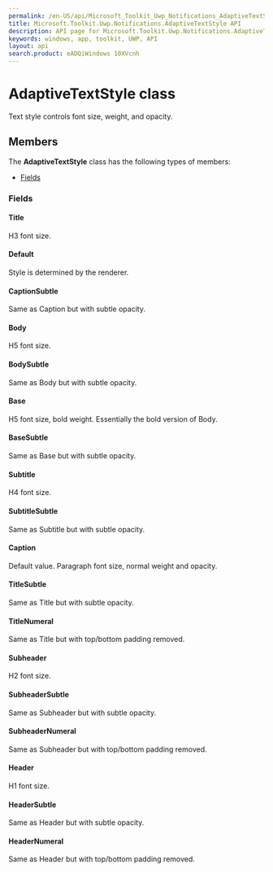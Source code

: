 ```yaml
---
permalink: /en-US/api/Microsoft_Toolkit_Uwp_Notifications_AdaptiveTextStyle.htm
title: Microsoft.Toolkit.Uwp.Notifications.AdaptiveTextStyle API 
description: API page for Microsoft.Toolkit.Uwp.Notifications.AdaptiveTextStyle
keywords: windows, app, toolkit, UWP, API
layout: api
search.product: eADQiWindows 10XVcnh
---
```



# AdaptiveTextStyle class

Text style controls font size, weight, and opacity.

## Members

The **AdaptiveTextStyle** class has the following types of members:

* [Fields](#Fields)

### Fields

#### Title

H3 font size.





#### Default

Style is determined by the renderer.





#### CaptionSubtle

Same as Caption but with subtle opacity.





#### Body

H5 font size.





#### BodySubtle

Same as Body but with subtle opacity.





#### Base

H5 font size, bold weight. Essentially the bold version of Body.





#### BaseSubtle

Same as Base but with subtle opacity.





#### Subtitle

H4 font size.





#### SubtitleSubtle

Same as Subtitle but with subtle opacity.





#### Caption

Default value. Paragraph font size, normal weight and opacity.





#### TitleSubtle

Same as Title but with subtle opacity.





#### TitleNumeral

Same as Title but with top/bottom padding removed.





#### Subheader

H2 font size.





#### SubheaderSubtle

Same as Subheader but with subtle opacity.





#### SubheaderNumeral

Same as Subheader but with top/bottom padding removed.





#### Header

H1 font size.





#### HeaderSubtle

Same as Header but with subtle opacity.





#### HeaderNumeral

Same as Header but with top/bottom padding removed.




